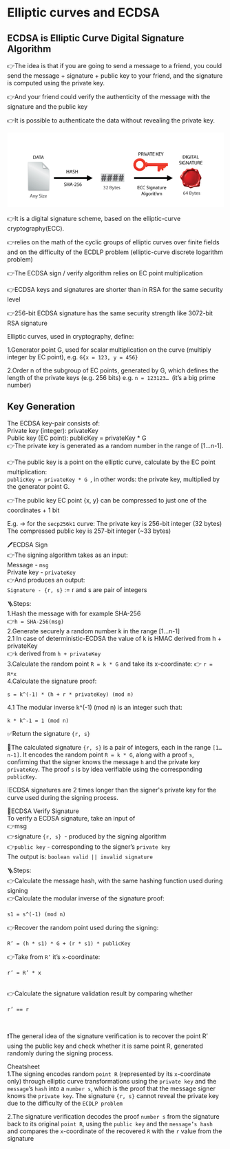 # Elliptic curves and ECDSA

<h2>ECDSA is Elliptic Curve Digital Signature Algorithm </h2>

👉The idea is that if you are going to send a message to a friend, you could send the message + signature + public key to your friend, and the signature is computed using the private key.

👉And your friend could verify the authenticity of the message with the signature and the public key

👉It is possible to authenticate the data without revealing the private key.

![ECDSA](../images/EC%20and%20ECDSA/ECDSA.png)

👉It is a digital signature scheme, based on the elliptic-curve cryptography(ECC).

👉relies on the math of the cyclic groups of elliptic curves over finite fields and on the difficulty of the ECDLP problem (elliptic-curve discrete logarithm problem)

👉The ECDSA sign / verify algorithm relies on EC point multiplication

👉ECDSA keys and signatures are shorter than in RSA for the same security level

👉256-bit ECDSA signature has the same security strength like 3072-bit RSA signature

Elliptic curves, used in cryptography, define:

1.Generator point G, used for scalar multiplication on the curve (multiply integer by EC point), e.g. ``G{x = 123, y = 456}``

2.Order n of the subgroup of EC points, generated by G, which defines the length of the private keys (e.g. 256 bits) e.g. ``n = 123123… ``(it’s a big prime number)

<h2>Key Generation</h2>
The ECDSA key-pair consists of: <br>
Private key (integer): privateKey <br>
Public key (EC point): publicKey = privateKey * G
<br>
👉The private key is generated as a random number in the range of [1…n-1].

👉The public key is a point on the elliptic curve, calculate by the EC point multiplication: <br>
```publicKey = privateKey * G ```, in other words: the private key, multiplied by the generator point G.

👉The public key EC point {x, y} can be compressed to just one of the coordinates + 1 bit

E.g. -> for the ``secp256k1`` curve:
The private key is 256-bit integer (32 bytes)
The compressed public key is 257-bit integer (~33 bytes)

🖊️ECDSA Sign <br>
👉The signing algorithm takes as an input: <br>
Message - ``msg`` <br>
Private key - ``privateKey`` <br>
👉And produces an output: <br>
``Signature - {r, s}`` := r and s are pair of integers

🪜Steps: <br>
1.Hash the message with for example SHA-256 <br>
👉``h = SHA-256(msg)`` <br>
2.Generate securely a random number k in the range [1…n-1] <br>
2.1 In case of deterministic-ECDSA the value of k is HMAC derived from h + privateKey <br>
👉``k`` derived from ``h + privateKey`` <br>
3.Calculate the random point ``R = k * G`` and take its x-coordinate: 👉 ``r = R*x`` <br>
4.Calculate the signature proof: <br>

    s = k^(-1) * (h + r * privateKey) (mod n)

4.1 The modular inverse k^(-1) (mod n) is an integer such that:

    k * k^-1 = 1 (mod n)

✅Return the signature ``{r, s}``

📓The calculated signature ``{r, s}`` is a pair of integers, each in the range ``[1…n-1]``. It encodes the random point ``R = k * G``, along with a proof ``s``, confirming that the signer knows the message ``h`` and the private key ``privateKey``. The proof ``s`` is by idea verifiable using the corresponding ``publicKey``.

❕ECDSA signatures are 2 times longer than the signer's private key for the curve used during the signing process.

🔎ECDSA Verify Signature<br>
To verify a ECDSA signature, take an input of <br>
👉msg<br>
👉signature ``{r, s} ``- produced by the signing algorithm<br>
👉``public key`` - corresponding to the signer’s ```private key```<br>
The output is: ``boolean valid || invalid signature``

🪜Steps:<br>
👉Calculate the message hash, with the same hashing function used during signing<br>
👉Calculate the modular inverse of the signature proof:

    s1 = s^(-1) (mod n)

👉Recover the random point used during the signing:<br>

    R’ = (h * s1) * G + (r * s1) * publicKey

👉Take from ``R’`` it’s ``x``-coordinate:

    r’ = R’ * x

<br>
👉Calculate the signature validation result by comparing whether

    r’ == r

<br>

❗The general idea of the signature verification is to recover the point R’ using the public key and check whether it is same point R, generated randomly during the signing process.

Cheatsheet<br>
1️.The signing encodes random ``point R`` (represented by its ``x``-coordinate only) through elliptic curve transformations using the ``private key`` and the ``message``’s ``hash`` into a ``number s``, which is the proof that the message signer knows the ``private key``. The signature ``{r, s}`` cannot reveal the private key due to the difficulty of the ``ECDLP problem``

2️.The signature verification decodes the proof ``number s`` from the signature back to its original ``point R``, using the ``public key`` and the ``message’s hash`` and compares the ``x``-coordinate of the recovered ``R`` with the ``r`` value from the signature
